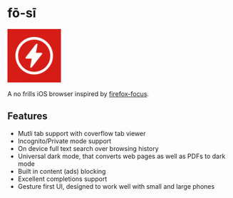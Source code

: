 fō-sī
===

![logo](Fosi/Assets.xcassets/AppIcon.appiconset/Icon-App-40x40@3x.png)


A no frills iOS browser inspired by [firefox-focus](https://github.com/mozilla-mobile/focus-ios).

## Features
- Mutli tab support with coverflow tab viewer
- Incognito/Private mode support
- On device full text search over browsing history
- Universal dark mode, that converts web pages as well as PDFs to dark mode
- Built in content (ads) blocking
- Excellent completions support
- Gesture first UI, designed to work well with small and large phones
